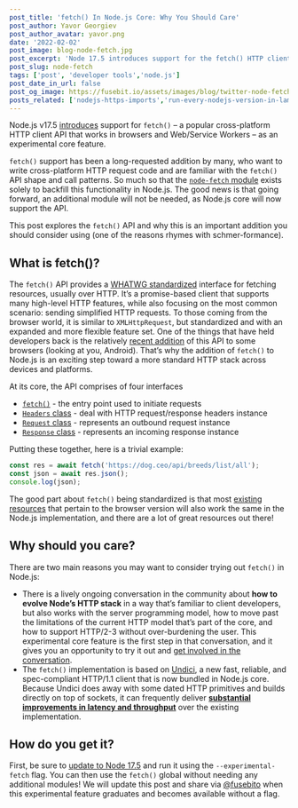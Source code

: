 ```yaml
---
post_title: 'fetch() In Node.js Core: Why You Should Care'
post_author: Yavor Georgiev
post_author_avatar: yavor.png
date: '2022-02-02'
post_image: blog-node-fetch.jpg
post_excerpt: 'Node 17.5 introduces support for the fetch() HTTP client, a new way to send requests to HTTP APIs.'
post_slug: node-fetch
tags: ['post', 'developer tools','node.js']
post_date_in_url: false
post_og_image: https://fusebit.io/assets/images/blog/twitter-node-fetch.png
posts_related: ['nodejs-https-imports','run-every-nodejs-version-in-lambda','everyauth']
---
```


Node.js v17.5 [introduces](https://github.com/nodejs/node/pull/41749) support for `fetch()` – a popular cross-platform HTTP client API that works in browsers and Web/Service Workers – as an experimental core feature.

`fetch()` support has been a long-requested addition by many, who want to write cross-platform HTTP request code and are familiar with the `fetch()` API shape and call patterns. So much so that the [`node-fetch` module](https://www.npmjs.com/package/node-fetch) exists solely to backfill this functionality in Node.js. The good news is that going forward, an additional module will not be needed, as Node.js core will now support the API.

This post explores the `fetch()` API and why this is an important addition you should consider using (one of the reasons rhymes with schmer-formance).

## What is fetch()?

The `fetch()` API provides a [WHATWG standardized](https://fetch.spec.whatwg.org/) interface for fetching resources, usually over HTTP. It’s a promise-based client that supports many high-level HTTP features, while also focusing on the most common scenario: sending simplified HTTP requests. To those coming from the browser world, it is similar to `XMLHttpRequest`, but standardized and with an expanded and more flexible feature set. One of the things that have held developers back is the relatively [recent addition](https://caniuse.com/?search=Fetch) of this API to some browsers (looking at you, Android). That’s why the addition of `fetch()` to Node.js is an exciting step toward a more standard HTTP stack across devices and platforms.

At its core, the API comprises of four interfaces

- [`fetch()`](https://developer.mozilla.org/en-US/docs/Web/API/fetch) - the entry point used to initiate requests
- [`Headers` class](https://developer.mozilla.org/en-US/docs/Web/API/Headers) - deal with HTTP request/response headers instance
- [`Request` class](https://developer.mozilla.org/en-US/docs/Web/API/Request) - represents an outbound request instance
- [`Response` class](https://developer.mozilla.org/en-US/docs/Web/API/Response) - represents an incoming response instance

Putting these together, here is a trivial example:

```javascript
const res = await fetch('https://dog.ceo/api/breeds/list/all');
const json = await res.json();
console.log(json);
```

The good part about `fetch()` being standardized is that most [existing resources](https://betterprogramming.pub/deep-insights-into-javascripts-fetch-api-e8e8203c0965) that pertain to the browser version will also work the same in the Node.js implementation, and there are a lot of great resources out there!

## Why should you care?

There are two main reasons you may want to consider trying out `fetch()` in Node.js:

- There is a lively ongoing conversation in the community about **how to evolve Node’s HTTP stack** in a way that’s familiar to client developers, but also works with the server programming model, how to move past the limitations of the current HTTP model that’s part of the core, and how to support HTTP/2-3 without over-burdening the user. This experimental core feature is the first step in that conversation, and it gives you an opportunity to try it out and [get involved in the conversation](https://github.com/nodejs/TSC).
- The `fetch()` implementation is based on [Undici](https://undici.nodejs.org), a new fast, reliable, and spec-compliant HTTP/1.1 client that is now bundled in Node.js core. Because Undici does away with some dated HTTP primitives and builds directly on top of sockets, it can frequently deliver [**substantial improvements in latency and throughput**](https://undici.nodejs.org/#/?id=benchmarks) over the existing implementation.

## How do you get it?

First, be sure to [update to Node 17.5](https://nodejs.org/dist/v17.5.0/) and run it using the `--experimental-fetch` flag. You can then use the `fetch()` global without needing any additional modules! We will update this post and share via [@fusebito](https://twitter.com/fusebitio) when this experimental feature graduates and becomes available without a flag.
